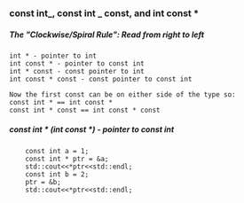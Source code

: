 ### const int_, const int _ const, and int const \*

##### The "Clockwise/Spiral Rule": Read from right to left

```
int * - pointer to int
int const * - pointer to const int
int * const - const pointer to int
int const * const - const pointer to const int

Now the first const can be on either side of the type so:
const int * == int const *
const int * const == int const * const
```

##### const int * (int const *) - pointer to const int

```
    const int a = 1;
    const int * ptr = &a;
    std::cout<<*ptr<<std::endl;
    const int b = 2;
    ptr = &b;
    std::cout<<*ptr<<std::endl;
```



